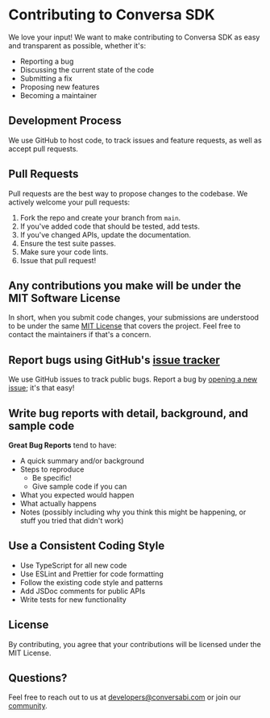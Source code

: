 # Contributing to Conversa SDK

We love your input! We want to make contributing to Conversa SDK as easy and transparent as possible, whether it's:

- Reporting a bug
- Discussing the current state of the code
- Submitting a fix
- Proposing new features
- Becoming a maintainer

## Development Process

We use GitHub to host code, to track issues and feature requests, as well as accept pull requests.

## Pull Requests

Pull requests are the best way to propose changes to the codebase. We actively welcome your pull requests:

1. Fork the repo and create your branch from `main`.
2. If you've added code that should be tested, add tests.
3. If you've changed APIs, update the documentation.
4. Ensure the test suite passes.
5. Make sure your code lints.
6. Issue that pull request!

## Any contributions you make will be under the MIT Software License

In short, when you submit code changes, your submissions are understood to be under the same [MIT License](LICENSE) that covers the project. Feel free to contact the maintainers if that's a concern.

## Report bugs using GitHub's [issue tracker](https://github.com/conversa-sdk/conversa-sdk/issues)

We use GitHub issues to track public bugs. Report a bug by [opening a new issue](https://github.com/conversa-sdk/conversa-sdk/issues/new); it's that easy!

## Write bug reports with detail, background, and sample code

**Great Bug Reports** tend to have:

- A quick summary and/or background
- Steps to reproduce
  - Be specific!
  - Give sample code if you can
- What you expected would happen
- What actually happens
- Notes (possibly including why you think this might be happening, or stuff you tried that didn't work)

## Use a Consistent Coding Style

- Use TypeScript for all new code
- Use ESLint and Prettier for code formatting
- Follow the existing code style and patterns
- Add JSDoc comments for public APIs
- Write tests for new functionality

## License

By contributing, you agree that your contributions will be licensed under the MIT License.

## Questions?

Feel free to reach out to us at [developers@conversabi.com](mailto:developers@conversabi.com) or join our [community](https://community.conversabi.dev).

